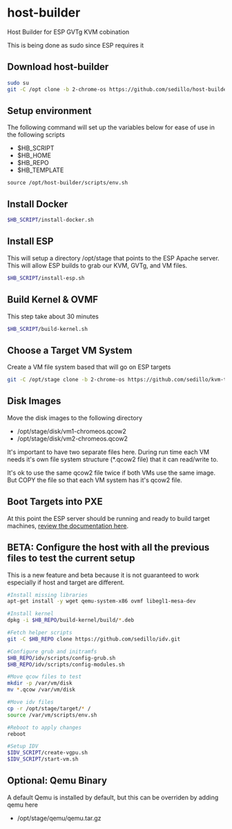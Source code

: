 # host-builder

Host Builder for ESP GVTg KVM cobination

This is being done as sudo since ESP requires it

## Download host-builder
```bash
sudo su
git -C /opt clone -b 2-chrome-os https://github.com/sedillo/host-builder.git
```

## Setup environment
The following command will set up the variables below for ease of use in the following scripts
- $HB_SCRIPT
- $HB_HOME
- $HB_REPO
- $HB_TEMPLATE

```
source /opt/host-builder/scripts/env.sh
```

## Install Docker
```bash 
$HB_SCRIPT/install-docker.sh
```

## Install ESP
This will setup a directory /opt/stage that points to the ESP Apache server. This will allow ESP builds to grab our KVM, GVTg, and VM files.
```bash
$HB_SCRIPT/install-esp.sh
```

## Build Kernel & OVMF
This step take about 30 minutes
```bash
$HB_SCRIPT/build-kernel.sh
```

## Choose a Target VM System
Create a VM file system based that will go on ESP targets
```bash
git -C /opt/stage clone -b 2-chrome-os https://github.com/sedillo/kvm-target.git target
```

## Disk Images
Move the disk images to the following directory 
- /opt/stage/disk/vm1-chromeos.qcow2
- /opt/stage/disk/vm2-chromeos.qcow2

It's important to have two separate files here. During run time each VM needs it's own file system structure (\*.qcow2 file) that it can read/write to. 

It's ok to use the same qcow2 file twice if both VMs use the same image. But COPY the file so that each VM system has it's qcow2 file.

## Boot Targets into PXE
At this point the ESP server should be running and ready to build target machines, [review the documentation here](https://github.com/intel/Edge-Software-Provisioner/tree/v1.6.1). 

## BETA: Configure the host with all the previous files to test the current setup
This is a new feature and beta because it is not guaranteed to work especially if host and target are different.
```bash
#Install missing libraries
apt-get install -y wget qemu-system-x86 ovmf libegl1-mesa-dev

#Install kernel 
dpkg -i $HB_REPO/build-kernel/build/*.deb

#Fetch helper scripts
git -C $HB_REPO clone https://github.com/sedillo/idv.git

#Configure grub and initramfs
$HB_REPO/idv/scripts/config-grub.sh
$HB_REPO/idv/scripts/config-modules.sh

#Move qcow files to test
mkdir -p /var/vm/disk
mv *.qcow /var/vm/disk

#Move idv files
cp -r /opt/stage/target/* /
source /var/vm/scripts/env.sh

#Reboot to apply changes
reboot

#Setup IDV
$IDV_SCRIPT/create-vgpu.sh
$IDV_SCRIPT/start-vm.sh
```
 
## Optional: Qemu Binary
A default Qemu is installed by default, but this can be overriden by adding qemu here 
- /opt/stage/qemu/qemu.tar.gz
